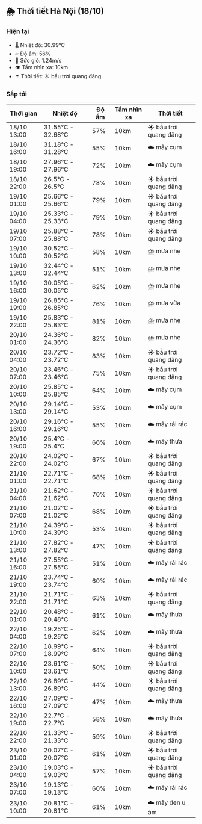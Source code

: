 ## 🌦️ Thời tiết Hà Nội (18/10)

### Hiện tại

- 🌡️ Nhiệt độ: 30.99℃
- 💦 Độ ẩm: 56%
- 💨 Sức gió: 1.24m/s
- 👁️ Tầm nhìn xa: 10km
- ☂️ Thời tiết: ☀️ bầu trời quang đãng

### Sắp tới

| Thời gian | Nhiệt độ | Độ ẩm | Tầm nhìn xa | Thời tiết |
| --- | --- | --- | --- | --- |
| 18/10 13:00 | 31.55℃ - 32.68℃ | 57% | 10km | ☀️ bầu trời quang đãng |
| 18/10 16:00 | 31.18℃ - 31.28℃ | 55% | 10km | ☁️ mây cụm |
| 18/10 19:00 | 27.96℃ - 27.96℃ | 72% | 10km | ☁️ mây cụm |
| 18/10 22:00 | 26.5℃ - 26.5℃ | 78% | 10km | ☀️ bầu trời quang đãng |
| 19/10 01:00 | 25.66℃ - 25.66℃ | 79% | 10km | ☀️ bầu trời quang đãng |
| 19/10 04:00 | 25.33℃ - 25.33℃ | 79% | 10km | ☀️ bầu trời quang đãng |
| 19/10 07:00 | 25.88℃ - 25.88℃ | 78% | 10km | ☀️ bầu trời quang đãng |
| 19/10 10:00 | 30.52℃ - 30.52℃ | 58% | 10km | ⛈️ mưa nhẹ |
| 19/10 13:00 | 32.44℃ - 32.44℃ | 51% | 10km | ⛈️ mưa nhẹ |
| 19/10 16:00 | 30.05℃ - 30.05℃ | 62% | 10km | ⛈️ mưa nhẹ |
| 19/10 19:00 | 26.85℃ - 26.85℃ | 76% | 10km | ⛈️ mưa vừa |
| 19/10 22:00 | 25.83℃ - 25.83℃ | 81% | 10km | ⛈️ mưa nhẹ |
| 20/10 01:00 | 24.36℃ - 24.36℃ | 82% | 10km | ⛈️ mưa nhẹ |
| 20/10 04:00 | 23.72℃ - 23.72℃ | 83% | 10km | ☀️ bầu trời quang đãng |
| 20/10 07:00 | 23.46℃ - 23.46℃ | 75% | 10km | ☀️ bầu trời quang đãng |
| 20/10 10:00 | 25.85℃ - 25.85℃ | 64% | 10km | ☁️ mây cụm |
| 20/10 13:00 | 29.14℃ - 29.14℃ | 53% | 10km | ☁️ mây cụm |
| 20/10 16:00 | 29.16℃ - 29.16℃ | 55% | 10km | ☁️ mây rải rác |
| 20/10 19:00 | 25.4℃ - 25.4℃ | 66% | 10km | ☁️ mây thưa |
| 20/10 22:00 | 24.02℃ - 24.02℃ | 67% | 10km | ☀️ bầu trời quang đãng |
| 21/10 01:00 | 22.71℃ - 22.71℃ | 68% | 10km | ☀️ bầu trời quang đãng |
| 21/10 04:00 | 21.62℃ - 21.62℃ | 70% | 10km | ☀️ bầu trời quang đãng |
| 21/10 07:00 | 21.02℃ - 21.02℃ | 68% | 10km | ☀️ bầu trời quang đãng |
| 21/10 10:00 | 24.39℃ - 24.39℃ | 53% | 10km | ☀️ bầu trời quang đãng |
| 21/10 13:00 | 27.82℃ - 27.82℃ | 47% | 10km | ☀️ bầu trời quang đãng |
| 21/10 16:00 | 27.55℃ - 27.55℃ | 51% | 10km | ☁️ mây rải rác |
| 21/10 19:00 | 23.74℃ - 23.74℃ | 60% | 10km | ☁️ mây rải rác |
| 21/10 22:00 | 21.71℃ - 21.71℃ | 63% | 10km | ☀️ bầu trời quang đãng |
| 22/10 01:00 | 20.48℃ - 20.48℃ | 61% | 10km | ☁️ mây thưa |
| 22/10 04:00 | 19.25℃ - 19.25℃ | 62% | 10km | ☁️ mây thưa |
| 22/10 07:00 | 18.99℃ - 18.99℃ | 64% | 10km | ☀️ bầu trời quang đãng |
| 22/10 10:00 | 23.61℃ - 23.61℃ | 50% | 10km | ☀️ bầu trời quang đãng |
| 22/10 13:00 | 26.89℃ - 26.89℃ | 44% | 10km | ☀️ bầu trời quang đãng |
| 22/10 16:00 | 27.09℃ - 27.09℃ | 47% | 10km | ☁️ mây thưa |
| 22/10 19:00 | 22.7℃ - 22.7℃ | 58% | 10km | ☁️ mây thưa |
| 22/10 22:00 | 21.33℃ - 21.33℃ | 59% | 10km | ☀️ bầu trời quang đãng |
| 23/10 01:00 | 20.07℃ - 20.07℃ | 61% | 10km | ☀️ bầu trời quang đãng |
| 23/10 04:00 | 19.03℃ - 19.03℃ | 57% | 10km | ☀️ bầu trời quang đãng |
| 23/10 07:00 | 19.13℃ - 19.13℃ | 60% | 10km | ☁️ mây rải rác |
| 23/10 10:00 | 20.81℃ - 20.81℃ | 61% | 10km | ☁️ mây đen u ám |
